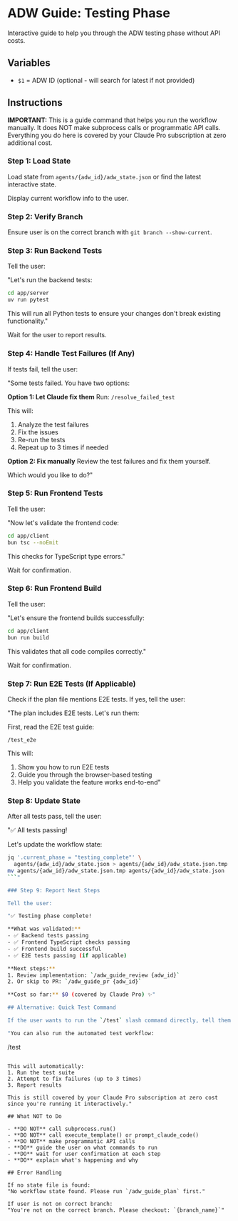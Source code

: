 # ADW Guide: Testing Phase

Interactive guide to help you through the ADW testing phase without API costs.

## Variables

- `$1` = ADW ID (optional - will search for latest if not provided)

## Instructions

**IMPORTANT:** This is a guide command that helps you run the workflow manually. It does NOT make subprocess calls or programmatic API calls. Everything you do here is covered by your Claude Pro subscription at zero additional cost.

### Step 1: Load State

Load state from `agents/{adw_id}/adw_state.json` or find the latest interactive state.

Display current workflow info to the user.

### Step 2: Verify Branch

Ensure user is on the correct branch with `git branch --show-current`.

### Step 3: Run Backend Tests

Tell the user:

"Let's run the backend tests:
```bash
cd app/server
uv run pytest
```

This will run all Python tests to ensure your changes don't break existing functionality."

Wait for the user to report results.

### Step 4: Handle Test Failures (If Any)

If tests fail, tell the user:

"Some tests failed. You have two options:

**Option 1: Let Claude fix them**
Run: `/resolve_failed_test`

This will:
1. Analyze the test failures
2. Fix the issues
3. Re-run the tests
4. Repeat up to 3 times if needed

**Option 2: Fix manually**
Review the test failures and fix them yourself.

Which would you like to do?"

### Step 5: Run Frontend Tests

Tell the user:

"Now let's validate the frontend code:
```bash
cd app/client
bun tsc --noEmit
```

This checks for TypeScript type errors."

Wait for confirmation.

### Step 6: Run Frontend Build

Tell the user:

"Let's ensure the frontend builds successfully:
```bash
cd app/client
bun run build
```

This validates that all code compiles correctly."

Wait for confirmation.

### Step 7: Run E2E Tests (If Applicable)

Check if the plan file mentions E2E tests. If yes, tell the user:

"The plan includes E2E tests. Let's run them:

First, read the E2E test guide:
```
/test_e2e
```

This will:
1. Show you how to run E2E tests
2. Guide you through the browser-based testing
3. Help you validate the feature works end-to-end"

### Step 8: Update State

After all tests pass, tell the user:

"✅ All tests passing!

Let's update the workflow state:
```bash
jq '.current_phase = "testing_complete"' \
  agents/{adw_id}/adw_state.json > agents/{adw_id}/adw_state.json.tmp
mv agents/{adw_id}/adw_state.json.tmp agents/{adw_id}/adw_state.json
```"

### Step 9: Report Next Steps

Tell the user:

"✅ Testing phase complete!

**What was validated:**
- ✅ Backend tests passing
- ✅ Frontend TypeScript checks passing
- ✅ Frontend build successful
- ✅ E2E tests passing (if applicable)

**Next steps:**
1. Review implementation: `/adw_guide_review {adw_id}`
2. Or skip to PR: `/adw_guide_pr {adw_id}`

**Cost so far:** $0 (covered by Claude Pro) ✨"

## Alternative: Quick Test Command

If the user wants to run the `/test` slash command directly, tell them:

"You can also run the automated test workflow:
```
/test
```

This will automatically:
1. Run the test suite
2. Attempt to fix failures (up to 3 times)
3. Report results

This is still covered by your Claude Pro subscription at zero cost since you're running it interactively."

## What NOT to Do

- **DO NOT** call subprocess.run()
- **DO NOT** call execute_template() or prompt_claude_code()
- **DO NOT** make programmatic API calls
- **DO** guide the user on what commands to run
- **DO** wait for user confirmation at each step
- **DO** explain what's happening and why

## Error Handling

If no state file is found:
"No workflow state found. Please run `/adw_guide_plan` first."

If user is not on correct branch:
"You're not on the correct branch. Please checkout: `{branch_name}`"
